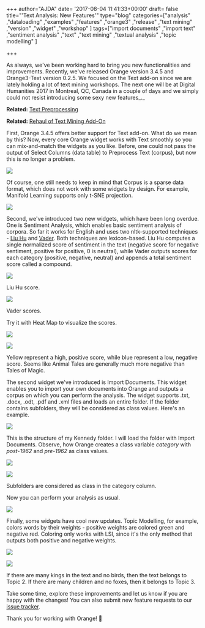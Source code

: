 +++
author="AJDA"
date= '2017-08-04 11:41:33+00:00'
draft= false
title="'Text Analysis: New Features'"
type="blog"
categories=["analysis" ,"dataloading" ,"examples" ,"features" ,"orange3" ,"release"  ,"text mining" ,"version" ,"widget" ,"workshop" ]
tags=["import documents" ,"import text" ,"sentiment analysis" ,"text" ,"text mining"
  ,"textual analysis" ,"topic modelling" ]

+++

As always, we've been working hard to bring you new functionalities and improvements. Recently, we've released Orange version 3.4.5 and Orange3-Text version 0.2.5. We focused on the Text add-on since we are lately holding a lot of text mining workshops. The next one will be at Digital Humanities 2017 in Montreal, QC, Canada in a couple of days and we simply could not resist introducing some sexy new features_._


**Related:** [Text Preprocessing](/blog/2017-06-19-text-preprocessing/)




**Related:** [Rehaul of Text Mining Add-On](/blog/2016-07-05-rehaul-of-text-mining-add-on/)


First, Orange 3.4.5 offers better support for Text add-on. What do we mean by this? Now, every core Orange widget works with Text smoothly so you can mix-and-match the widgets as you like. Before, one could not pass the output of Select Columns (data table) to Preprocess Text (corpus), but now this is no longer a problem.

![](/images/2017/08/Screen-Shot-2017-08-04-at-13.33.28.png)

Of course, one still needs to keep in mind that Corpus is a sparse data format, which does not work with some widgets by design. For example, Manifold Learning supports only t-SNE projection.

![](/images/2017/08/Screen-Shot-2017-08-04-at-10.37.03.png)



Second, we've introduced two new widgets, which have been long overdue. One is Sentiment Analysis, which enables basic sentiment analysis of corpora. So far it works for English and uses two nltk-supported techniques - [Liu Hu](https://www.cs.uic.edu/~liub/publications/kdd04-revSummary.pdf) and [Vader](http://comp.social.gatech.edu/papers/icwsm14.vader.hutto.pdf). Both techniques are lexicon-based. Liu Hu computes a single normalized score of sentiment in the text (negative score for negative sentiment, positive for positive, 0 is neutral), while Vader outputs scores for each category (positive, negative, neutral) and appends a total sentiment score called a compound.

![](/images/2017/08/Screen-Shot-2017-08-04-at-11.00.25.png)

Liu Hu score.

![](/images/2017/08/Screen-Shot-2017-08-04-at-10.59.57.png)

Vader scores.



Try it with Heat Map to visualize the scores.

![](/images/2017/08/Screen-Shot-2017-08-04-at-11.05.23.png)


![](/images/2017/08/Screen-Shot-2017-08-04-at-11.05.19.png)

Yellow represent a high, positive score, while blue represent a low, negative score. Seems like Animal Tales are generally much more negative than Tales of Magic.



The second widget we've introduced is Import Documents. This widget enables you to import your own documents into Orange and outputs a corpus on which you can perform the analysis. The widget supports .txt, .docx, .odt, .pdf and .xml files and loads an entire folder. If the folder contains subfolders, they will be considered as class values. Here's an example.

![](/images/2017/08/Screen-Shot-2017-08-04-at-11.11.17.png)


This is the structure of my Kennedy folder. I will load the folder with Import Documents. Observe, how Orange creates a class variable _category_ with _post-1962_ and _pre-1962_ as class values.

![](/images/2017/08/Screen-Shot-2017-08-04-at-11.15.01.png)


![](/images/2017/08/Screen-Shot-2017-08-04-at-11.15.14.png)

Subfolders are considered as class in the category column.



Now you can perform your analysis as usual.

![](/images/2017/08/Screen-Shot-2017-08-04-at-11.15.44.png)


Finally, some widgets have cool new updates. Topic Modelling, for example, colors words by their weights - positive weights are colored green and negative red. Coloring only works with LSI, since it's the only method that outputs both positive and negative weights.

![](/images/2017/08/Screen-Shot-2017-08-04-at-11.31.51.png)

![](/images/2017/08/Screen-Shot-2017-08-04-at-12.23.24.png)

If there are many kings in the text and no birds, then the text belongs to Topic 2. If there are many children and no foxes, then it belongs to Topic 3.



Take some time, explore these improvements and let us know if you are happy with the changes! You can also submit new feature requests to our [issue tracker](https://github.com/biolab/orange3-text/issues).



Thank you for working with Orange! 🍊
